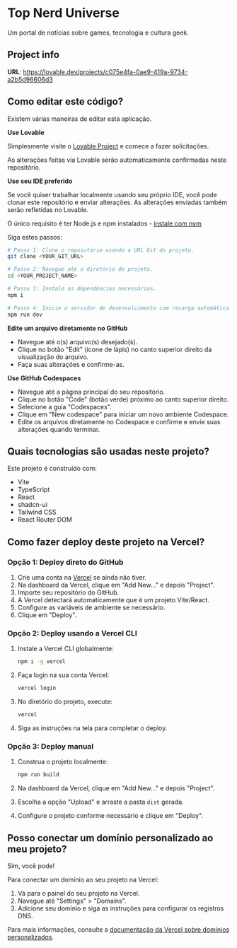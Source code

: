# Top Nerd Universe

Um portal de notícias sobre games, tecnologia e cultura geek.

## Project info

**URL**: https://lovable.dev/projects/c075e4fa-0ae9-419a-9734-a2b5d96606d3

## Como editar este código?

Existem várias maneiras de editar esta aplicação.

**Use Lovable**

Simplesmente visite o [Lovable Project](https://lovable.dev/projects/c075e4fa-0ae9-419a-9734-a2b5d96606d3) e comece a fazer solicitações.

As alterações feitas via Lovable serão automaticamente confirmadas neste repositório.

**Use seu IDE preferido**

Se você quiser trabalhar localmente usando seu próprio IDE, você pode clonar este repositório e enviar alterações. As alterações enviadas também serão refletidas no Lovable.

O único requisito é ter Node.js e npm instalados - [instale com nvm](https://github.com/nvm-sh/nvm#installing-and-updating)

Siga estes passos:

```sh
# Passo 1: Clone o repositório usando a URL Git do projeto.
git clone <YOUR_GIT_URL>

# Passo 2: Navegue até o diretório do projeto.
cd <YOUR_PROJECT_NAME>

# Passo 3: Instale as dependências necessárias.
npm i

# Passo 4: Inicie o servidor de desenvolvimento com recarga automática e visualização instantânea.
npm run dev
```

**Edite um arquivo diretamente no GitHub**

- Navegue até o(s) arquivo(s) desejado(s).
- Clique no botão "Edit" (ícone de lápis) no canto superior direito da visualização do arquivo.
- Faça suas alterações e confirme-as.

**Use GitHub Codespaces**

- Navegue até a página principal do seu repositório.
- Clique no botão "Code" (botão verde) próximo ao canto superior direito.
- Selecione a guia "Codespaces".
- Clique em "New codespace" para iniciar um novo ambiente Codespace.
- Edite os arquivos diretamente no Codespace e confirme e envie suas alterações quando terminar.

## Quais tecnologias são usadas neste projeto?

Este projeto é construído com:

- Vite
- TypeScript
- React
- shadcn-ui
- Tailwind CSS
- React Router DOM

## Como fazer deploy deste projeto na Vercel?

### Opção 1: Deploy direto do GitHub

1. Crie uma conta na [Vercel](https://vercel.com) se ainda não tiver.
2. Na dashboard da Vercel, clique em "Add New..." e depois "Project".
3. Importe seu repositório do GitHub.
4. A Vercel detectará automaticamente que é um projeto Vite/React.
5. Configure as variáveis de ambiente se necessário.
6. Clique em "Deploy".

### Opção 2: Deploy usando a Vercel CLI

1. Instale a Vercel CLI globalmente:
   ```sh
   npm i -g vercel
   ```

2. Faça login na sua conta Vercel:
   ```sh
   vercel login
   ```

3. No diretório do projeto, execute:
   ```sh
   vercel
   ```

4. Siga as instruções na tela para completar o deploy.

### Opção 3: Deploy manual

1. Construa o projeto localmente:
   ```sh
   npm run build
   ```

2. Na dashboard da Vercel, clique em "Add New..." e depois "Project".
3. Escolha a opção "Upload" e arraste a pasta `dist` gerada.
4. Configure o projeto conforme necessário e clique em "Deploy".

## Posso conectar um domínio personalizado ao meu projeto?

Sim, você pode!

Para conectar um domínio ao seu projeto na Vercel:

1. Vá para o painel do seu projeto na Vercel.
2. Navegue até "Settings" > "Domains".
3. Adicione seu domínio e siga as instruções para configurar os registros DNS.

Para mais informações, consulte a [documentação da Vercel sobre domínios personalizados](https://vercel.com/docs/projects/domains).
